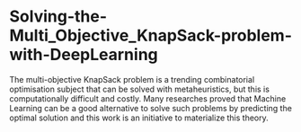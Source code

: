 # Solving-the-Multi_Objective_KnapSack-problem-with-DeepLearning
The multi-objective KnapSack problem is a trending combinatorial optimisation subject that can be solved with metaheuristics, but this is computationally difficult and costly. Many researches proved that Machine Learning can be a good alternative to solve such problems by predicting the optimal solution and this work is an initiative to materialize this theory. 
